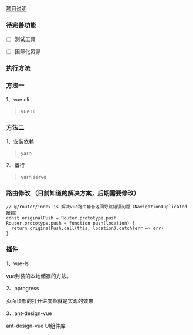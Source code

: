 [项目说明](http://note.youdao.com/noteshare?id=adb746edfa3ee241aa1b10d7c1b243f7)
### 待完善功能
  - [ ]  测试工具
  - [ ]  国际化资源


### 执行方法
### 方法一
1、vue cli
> vue ui

### 方法二
1、安装依赖
> yarn

2、运行
> yarn serve


### 路由修改 （目前知道的解决方案，后期需要修改）
```
// @/router/index.js 解决vue路由静音返回导航错误问题（NavigationDuplicated 报错）
const originalPush = Router.prototype.push
Router.prototype.push = function push(location) {
  return originalPush.call(this, location).catch(err => err)
}
```

### 插件
1、vue-ls

  vue封装的本地储存的方法。

2、nprogress

  页面顶部的打开进度条就是实现的效果

3、ant-design-vue

  ant-design-vue UI组件库

